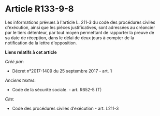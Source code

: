 # Article R133-9-8

Les informations prévues à l'article L. 211-3 du code des procédures civiles d'exécution, ainsi que les pièces
justificatives, sont adressées au créancier par le tiers détenteur, par tout moyen permettant de rapporter la preuve de sa
date de réception, dans le délai de deux jours à compter de la notification de la lettre d'opposition.

**Liens relatifs à cet article**

_Créé par_:

  - Décret n°2017-1409 du 25 septembre 2017 - art. 1

_Anciens textes_:

  - Code de la sécurité sociale. - art. R652-5 (T)

_Cite_:

  - Code des procédures civiles d'exécution - art. L211-3
